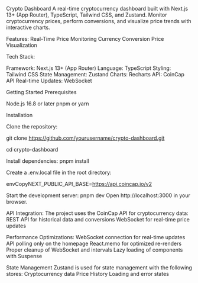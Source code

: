 Crypto Dashboard
A real-time cryptocurrency dashboard built with Next.js 13+ (App Router), TypeScript, Tailwind CSS, and Zustand. Monitor cryptocurrency prices, perform conversions, and visualize price trends with interactive charts.

Features:
Real-Time Price Monitoring
Currency Conversion
Price Visualization

Tech Stack:

Framework: Next.js 13+ (App Router)
Language: TypeScript
Styling: Tailwind CSS
State Management: Zustand
Charts: Recharts
API: CoinCap API
Real-time Updates: WebSocket

Getting Started
Prerequisites

Node.js 16.8 or later
pnpm or yarn

Installation

Clone the repository:

git clone https://github.com/yourusername/crypto-dashboard.git

cd crypto-dashboard

Install dependencies:
pnpm install

Create a .env.local file in the root directory:

envCopyNEXT_PUBLIC_API_BASE=https://api.coincap.io/v2

Start the development server:
pnpm dev
Open http://localhost:3000 in your browser.

API Integration:
The project uses the CoinCap API for cryptocurrency data:
REST API for historical data and conversions
WebSocket for real-time price updates

Performance Optimizations:
WebSocket connection for real-time updates
API polling only on the homepage
React.memo for optimized re-renders
Proper cleanup of WebSocket and intervals
Lazy loading of components with Suspense

State Management
Zustand is used for state management with the following stores:
Cryptocurrency data
Price History
Loading and error states

